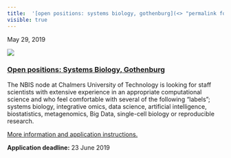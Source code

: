 ```yaml
---
title:  '[open positions: systems biology, gothenburg](<> "permalink for open positions: systems biology, gothenburg")'
visible: true
---
```

    

May 29, 2019

[![](/assets/img/logos/icon-share-twitter.png)](<https://twitter.com/share?url=https://nbis.se/news/2019/05/29/position-ctu/> "Tweet it!")

###  [Open positions: Systems Biology, Gothenburg](<> "Permalink for Open positions: Systems Biology, Gothenburg")

The NBIS node at Chalmers University of Technology is looking for staff scientists with extensive experience in an appropriate computational science and who feel comfortable with several of the following “labels”; systems biology, integrative omics, data science, artificial intelligence, biostatistics, metagenomics, Big Data, single-cell biology or reproducible research.

[More information and application instructions.](<https://www.chalmers.se/en/about-chalmers/Working-at-Chalmers/Vacancies/Pages/default.aspx?rmpage=job&rmjob=7569>)

**Application deadline:** 23 June 2019
